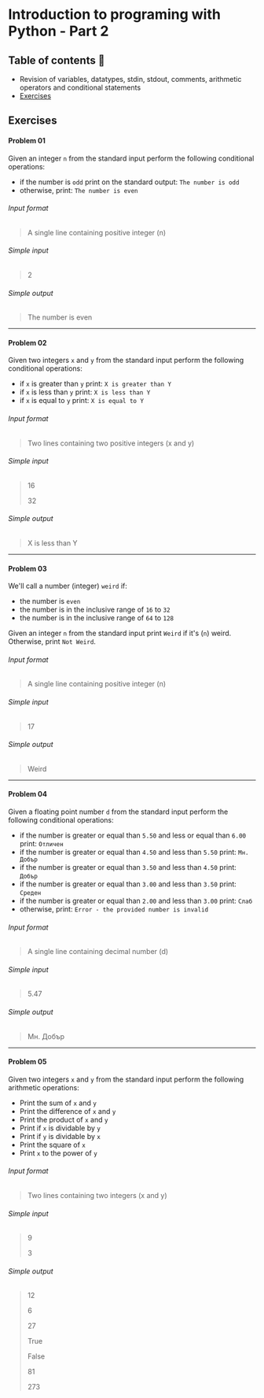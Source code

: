 # Introduction to programing with Python️ - Part 2

## Table of contents 📜

- Revision of variables, datatypes, stdin, stdout, comments, arithmetic operators and conditional statements
- [Exercises](#exercises)

## Exercises

#### Problem 01

Given an integer `n` from the standard input perform the following conditional operations:

- if the number is `odd` print on the standard output: `The number is odd`
- otherwise, print: `The number is even`

###### Input format

> A single line containing positive integer (n)

###### Simple input

> 2

###### Simple output

> The number is even


---

#### Problem 02

Given two integers `x` and `y` from the standard input perform the following conditional operations:

- if `x` is greater than `y` print: `X is greater than Y`
- if `x` is less than `y` print: `X is less than Y`
- if `x` is equal to `y` print: `X is equal to Y`

###### Input format

> Two lines containing two positive integers (x and y)

###### Simple input

> 16
>
> 32

###### Simple output

> X is less than Y

---

#### Problem 03

We'll call a number (integer) `weird` if:

- the number is `even`
- the number is in the inclusive range of `16` to `32`
- the number is in the inclusive range of `64` to `128`

Given an integer `n` from the standard input print `Weird` if it's (`n`) weird. Otherwise, print `Not Weird`.

###### Input format

> A single line containing positive integer (n)

###### Simple input

> 17

###### Simple output

> Weird

---

#### Problem 04

Given a floating point number `d` from the standard input perform the following conditional operations:

- if the number is greater or equal than `5.50` and less or equal than `6.00` print: `Отличен`
- if the number is greater or equal than `4.50` and less than `5.50` print: `Мн. Добър`
- if the number is greater or equal than `3.50` and less than `4.50` print: `Добър`
- if the number is greater or equal than `3.00` and less than `3.50` print: `Среден`
- if the number is greater or equal than `2.00` and less than `3.00` print: `Слаб`
- otherwise, print: `Error - the provided number is invalid`

###### Input format

> A single line containing decimal number (d)

###### Simple input

> 5.47

###### Simple output

> Мн. Добър
---

#### Problem 05

Given two integers `x` and `y` from the standard input perform the following arithmetic operations:

- Print the sum of `x` and `y`
- Print the difference of `x` and `y`
- Print the product of `x` and `y`
- Print if `x` is dividable by `y`
- Print if `y` is dividable by `x`
- Print the square of `x`
- Print `x` to the power of `y`

###### Input format

> Two lines containing two integers (x and y)

###### Simple input

> 9
>
> 3

###### Simple output

> 12
>
> 6
>
> 27
>
> True
>
> False
>
> 81
>
> 273
